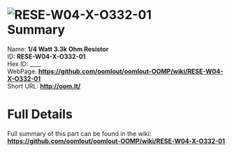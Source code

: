 
![RESE-W04-X-O332-01](https://github.com/oomlout/oomlout-OOMP/blob/master/parts/RESE-W04-X-O332-01/RESE-W04-X-O332-01_420.jpg)   
Summary
=================
  
Name: __1/4 Watt 3.3k Ohm Resistor__    
ID: __RESE-W04-X-O332-01__   
Hex ID: ____   
WebPage: __https://github.com/oomlout/oomlout-OOMP/wiki/RESE-W04-X-O332-01__   
Short URL: __http://oom.lt/__   

Full Details
==========================
Full summary of this part can be found in the wiki:   
__https://github.com/oomlout/oomlout-OOMP/wiki/RESE-W04-X-O332-01__    

